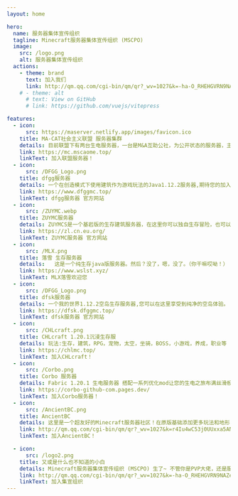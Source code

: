 ```yaml
---
layout: home

hero:
  name: 服务器集体宣传组织
  tagline: Minecraft服务器集体宣传组织 (MSCPO)
  image:
    src: /logo.png
    alt: 服务器集体宣传组织
  actions:
    - theme: brand
      text: 加入我们
      link: http://qm.qq.com/cgi-bin/qm/qr?_wv=1027&k=-ha-O_RHEHGVRN9NAZem0ERNmHe7T51C&authKey=1Xb0FkaaJ1VwawDAZQIDz4eGFi6I32VMj6zN5pMgusmRBq%2FDhipJirNgXqHgQ51W&noverify=0&group_code=715969715
    # - theme: alt
      # text: View on GitHub
      # link: https://github.com/vuejs/vitepress

features:
  - icon:
      src: https://maserver.netlify.app/images/favicon.ico
    title: MA-CAT社会主义联盟 服务器集群
    details: 目前联盟下有两台生电服务器，一台是M&A互助公社，为公开状态的服务器，主张直接民主和全员民主，一台是共产猫服，为半公开状态，主张通过集权和计划分配，直接调控服务器经济发展。
    link: https://mc.mscaome.top/
    linkText: 加入联盟服务器！
  - icon:
      src: /DFGG_Logo.png
    title: dfgg服务器
    details: 一个在创造模式下使用建筑作为游戏玩法的Java1.12.2服务器,期待您的加入！
    link: https://www.dfggmc.top/
    linkText: dfgg服务器 官方网站
  - icon:
      src: /ZUYMC.webp
    title: ZUYMC服务器
    details: ZUYMCS是一个基岩版的生存建筑服务器，在这里你可以独自生存冒险，也可以与其他玩家一同逐步发掘「生存」的奥秘！
    link: https://zl.cn.eu.org/
    linkText: ZUYMC服务器 官方网站
  - icon:
      src: /MLX.png
    title: 落雪 生存服务器
    details:   这是一个纯生存java版服务器。然后？没了，嗯，没了。（你干嘛哎呦！）
    link: https://www.wslst.xyz/
    linkText: MLX落雪欢迎您
  - icon:
      src: /DFGG_Logo.png
    title: dfsk服务器
    details: 一个我的世界1.12.2空岛生存服务器,您可以在这里享受到纯净的空岛体验。
    link: https://dfsk.dfggmc.top/
    linkText: dfsk服务器 官方网站
  - icon:
      src: /CHLcraft.png
    title: CHLcraft 1.20.1沉浸生存服
    details: 玩法:生存，建筑，RPG，宠物，太空，坐骑，BOSS，小游戏，养成，职业等
    link: https://chlmc.top/
    linkText: 加入CHLcraft！
  - icon:
      src: /Corbo.png
    title: Corbo 服务器
    details: Fabric 1.20.1 生电服务器 搭配一系列优化mod让您的生电之旅布满丝滑般的体验！
    link: https://corbo-github-com.pages.dev/
    linkText: 加入Corbo服务器！
  - icon:
      src: /AncientBC.png
    title: AncientBC
    details: 这里是一个超友好的Minecraft服务器社区！在原版基础添加更多玩法和地形，不影响生电，无圈地，无论是玩家互动，养老，建筑，生电都是没有问题哒！
    link: http://qm.qq.com/cgi-bin/qm/qr?_wv=1027&k=r4Iu4wC53j0UUxxa5ANc0qIu_hYtk4vn&authKey=FSsA4Kh4BHqJlH8MzKieRS%2Fv4cp3rJHDF5sp1mSpALYVctxdP5IBCQpDEz1ZwHSD&noverify=0&group_code=681032398
    linkText: 加入AncientBC！

  - icon:
      src: /logo2.png
    title: 又或是什么也不知道的小白
    details: Minecraft服务器集体宣传组织 (MSCPO) 生了~ 不管你是PVP大佬，还是服主
    link: http://qm.qq.com/cgi-bin/qm/qr?_wv=1027&k=-ha-O_RHEHGVRN9NAZem0ERNmHe7T51C&authKey=1Xb0FkaaJ1VwawDAZQIDz4eGFi6I32VMj6zN5pMgusmRBq%2FDhipJirNgXqHgQ51W&noverify=0&group_code=715969715
    linkText: 加入集宣组织
---
```

